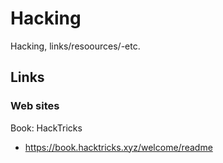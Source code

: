 # Hacking
Hacking, links/resoources/-etc.

## Links

### Web sites

Book: HackTricks  
- https://book.hacktricks.xyz/welcome/readme  
